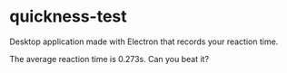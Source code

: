 # quickness-test

Desktop application made with Electron that records your reaction time.

The average reaction time is 0.273s. Can you beat it?
